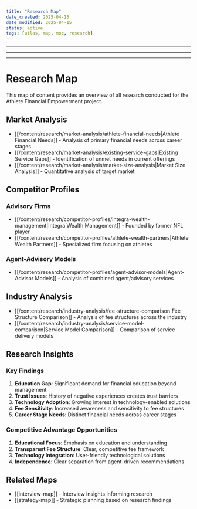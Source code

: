```yaml
---
title: "Research Map"
date_created: 2025-04-15
date_modified: 2025-04-15
status: active
tags: [atlas, map, moc, research]
---
```


---

---

---

# Research Map

This map of content provides an overview of all research conducted for the Athlete Financial Empowerment project.

## Market Analysis

- [[/content/research/market-analysis/athlete-financial-needs|Athlete Financial Needs]] - Analysis of primary financial needs across career stages
- [[/content/research/market-analysis/existing-service-gaps|Existing Service Gaps]] - Identification of unmet needs in current offerings
- [[/content/research/market-analysis/market-size-analysis|Market Size Analysis]] - Quantitative analysis of target market

## Competitor Profiles

### Advisory Firms

- [[/content/research/competitor-profiles/integra-wealth-management|Integra Wealth Management]] - Founded by former NFL player
- [[/content/research/competitor-profiles/athlete-wealth-partners|Athlete Wealth Partners]] - Specialized firm focusing on athletes

### Agent-Advisory Models

- [[/content/research/competitor-profiles/agent-advisor-models|Agent-Advisor Models]] - Analysis of combined agent/advisory services

## Industry Analysis

- [[/content/research/industry-analysis/fee-structure-comparison|Fee Structure Comparison]] - Analysis of fee structures across the industry
- [[/content/research/industry-analysis/service-model-comparison|Service Model Comparison]] - Comparison of service delivery models

## Research Insights

### Key Findings

1. **Education Gap**: Significant demand for financial education beyond management
2. **Trust Issues**: History of negative experiences creates trust barriers
3. **Technology Adoption**: Growing interest in technology-enabled solutions
4. **Fee Sensitivity**: Increased awareness and sensitivity to fee structures
5. **Career Stage Needs**: Distinct financial needs across career stages

### Competitive Advantage Opportunities

1. **Educational Focus**: Emphasis on education and understanding
2. **Transparent Fee Structure**: Clear, competitive fee framework
3. **Technology Integration**: User-friendly technological solutions
4. **Independence**: Clear separation from agent-driven recommendations

## Related Maps

- [[interview-map]] - Interview insights informing research
- [[strategy-map]] - Strategic planning based on research findings
